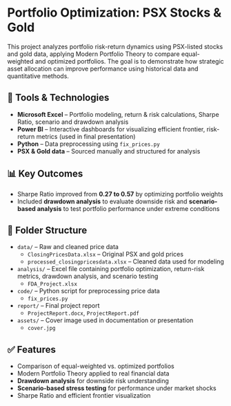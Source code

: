 # Portfolio Optimization: PSX Stocks & Gold

This project analyzes portfolio risk-return dynamics using PSX-listed stocks and gold data, applying Modern Portfolio Theory to compare equal-weighted and optimized portfolios. The goal is to demonstrate how strategic asset allocation can improve performance using historical data and quantitative methods.

## 🔧 Tools & Technologies
- **Microsoft Excel** – Portfolio modeling, return & risk calculations, Sharpe Ratio, scenario and drawdown analysis
- **Power BI** – Interactive dashboards for visualizing efficient frontier, risk-return metrics (used in final presentation)
- **Python** – Data preprocessing using `fix_prices.py`
- **PSX & Gold data** – Sourced manually and structured for analysis

## 📊 Key Outcomes
- Sharpe Ratio improved from **0.27 to 0.57** by optimizing portfolio weights
- Included **drawdown analysis** to evaluate downside risk and **scenario-based analysis** to test portfolio performance under extreme conditions

## 📂 Folder Structure
- `data/` – Raw and cleaned price data
  - `ClosingPricesData.xlsx` – Original PSX and gold prices
  - `processed_closingpricesdata.xlsx` – Cleaned data used for modeling
- `analysis/` – Excel file containing portfolio optimization, return-risk metrics, drawdown analysis, and scenario testing
  - `FDA_Project.xlsx`
- `code/` – Python script for preprocessing price data
  - `fix_prices.py`
- `report/` – Final project report
  - `ProjectReport.docx`, `ProjectReport.pdf`
- `assets/` – Cover image used in documentation or presentation
  - `cover.jpg`

## ✅ Features
- Comparison of equal-weighted vs. optimized portfolios
- Modern Portfolio Theory applied to real financial data
- **Drawdown analysis** for downside risk understanding
- **Scenario-based stress testing** for performance under market shocks
- Sharpe Ratio and efficient frontier visualization
